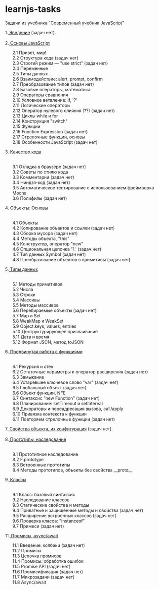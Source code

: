 # learnjs-tasks

<p>Задачи из учебника  <a href="https://learn.javascript.ru/">"Современный учебник JavaScript"</a>

1.<a href="https://learn.javascript.ru/getting-started"> Введение</a> (задач нет).<br><br>
2.<a href="https://learn.javascript.ru/first-steps"> Основы JavaScript</a><br>
<ul type='None'>
  <li>2.1 Привет, мир!</li>
  <li>2.2 Структура кода (задач нет)</li>
  <li>2.3 Строгий режим — "use strict" (задач нет)</li>
  <li>2.4 Переменные</li>
  <li>2.5 Типы данных</li>
  <li>2.6 Взаимодействие: alert, prompt, confirm</li>
  <li>2.7 Преобразование типов (задач нет)</li>
  <li>2.8 Базовые операторы, математика</li>
  <li>2.9 Операторы сравнения</li>
  <li>2.10 Условное ветвление: if, '?'</li>
  <li>2.11 Логические операторы</li>
  <li>2.12 Оператор нулевого слияния (??) (задач нет)</li>
  <li>2.13 Циклы while и for</li>
  <li>2.14 Конструкция "switch"</li>
  <li>2.15 Функции</li>
  <li>2.16 Function Expression (задач нет)</li>
  <li>2.17 Стрелочные функции, основы</li>
  <li>2.18 Особенности JavaScript (задач нет)</li>
  </ul>
3.<a href="https://learn.javascript.ru/code-quality"> Качество кода</a><br><br>
  <ul type='None'>
    <li>3.1 Отладка в браузере  (задач нет)</li>
    <li>3.2 Советы по стилю кода</li>
    <li>3.3 Комментарии (задач нет)</li>
    <li>3.4 Ниндзя-код (задач нет)</li>
    <li>3.5 Автоматическое тестирование c использованием фреймворка Mocha</li>
    <li>3.6 Полифилы (задач нет)</li>
 </ul>
4.<a href="https://learn.javascript.ru/object-basics"> Объекты: Основы</a><br><br>
   <ul type='None'>
    <li>4.1 Объекты</li>
    <li>4.2 Копирование объектов и ссылки (задач нет)</li>
    <li>4.3 Сборка мусора (задач нет)</li>
    <li>4.4 Методы объекта, "this"</li>
    <li>4.5 Конструктор, оператор "new"</li>
    <li>4.6 Опциональная цепочка '?.' (задач нет)</li>
    <li>4.7 Тип данных Symbol (задач нет)</li>
    <li>4.8 Преобразование объектов в примитивы (задач нет)</li>
   </ul>
5.<a href="https://learn.javascript.ru/data-types"> Типы данных</a><br><br>
<ul type='None'>
  <li>5.1 Методы примитивов</li>
  <li>5.2 Числа</li>
  <li>5.3 Строки</li>
  <li>5.4 Массивы</li>
  <li>5.5 Методы массивов</li>
  <li>5.6 Перебираемые объекты (задач нет)</li>
  <li>5.7 Map и Set</li>
  <li>5.8 WeakMap и WeakSet</li>
  <li>5.9 Object.keys, values, entries</li>
  <li>5.10 Деструктурирующее присваивание</li>
  <li>5.11 Дата и время</li>
  <li>5.12 Формат JSON, метод toJSON</li>
 </ul>
6.<a href="https://learn.javascript.ru/advanced-functions"> Продвинутая работа с функциями</a><br><br>
<ul type='None'>
  <li>6.1 Рекурсия и стек</li>
  <li>6.2 Остаточные параметры и оператор расширения (задач нет)</li>
  <li>6.3 Замыкание</li>
  <li>6.4 Устаревшее ключевое слово "var" (задач нет)</li>
  <li>6.5 Глобальный объект (задач нет)</li>
  <li>6.6 Объект функции, NFE</li>
  <li>6.7 Синтаксис "new Function" (задач нет)</li>
  <li>6.8 Планирование: setTimeout и setInterval</li>
  <li>6.9 Декораторы и переадресация вызова, call/apply</li>
  <li>6.10 Привязка контекста к функции</li>
  <li>6.11 Повторяем стрелочные функции (задач нет)</li>
 </ul>
7.<a href="https://learn.javascript.ru/object-properties"> Свойства объекта, их конфигурация</a> (задач нет).<br><br>
8.<a href="https://learn.javascript.ru/prototypes"> Прототипы, наследование</a><br><br>
<ul type='None'>
  <li>8.1 Прототипное наследование</li>
  <li>8.2 F.prototype</li>
  <li>8.3 Встроенные прототипы</li>
  <li>8.4 Методы прототипов, объекты без свойства __proto__</li>
</ul>
9.<a href="https://learn.javascript.ru/classes"> Классы</a><br><br>
<ul type='None'>
  <li>9.1 Класс: базовый синтаксис</li>
  <li>9.2 Наследование классов</li>
  <li>9.3 Статические свойства и методы</li>
  <li>9.4 Приватные и защищённые методы и свойства (задач нет)</li>
  <li>9.5 Расширение встроенных классов (задач нет)</li>
  <li>9.6 Проверка класса: "instanceof"</li>
  <li>9.7 Примеси (задач нет)</li>
 </ul>
11.<a href="https://learn.javascript.ru/async"> Промисы, async/await</a>  
<ul type='None'>
  <li>11.1 Введение: колбэки (задач нет)</li>
  <li>11.2 Промисы</li>
  <li>11.3 Цепочка промисов</li>
  <li>11.4 Промисы: обработка ошибок</li>
  <li>11.5 Promise API (задач нет)</li>
  <li>11.6 Промисификация (задач нет)</li>
  <li>11.7 Микрозадачи (задач нет)</li>
  <li>11.8 Async/await</li>
</ul> 
   
   
   
   
   
